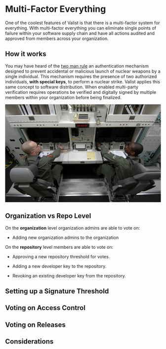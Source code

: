 # Multi-Factor Everything

One of the coolest features of Valist is that there is a multi-factor system for everything. With multi-factor everything you can eliminate single points of failure within your software supply chain and have all actions audited and approved from members across your organization.

## How it works

You may have heard of the [two man rule](https://en.wikipedia.org/wiki/Two-man_rule) an authentication mechanism designed to prevent accidental or malicious launch of nuclear weapons by a single individual. This mechanism requires the presence of two authorized individuals, **with special keys**, to perform a nuclear strike. Valist applies this same concept to software distribution. When enabled multi-party verification requires operations be verified and digitally signed by multiple members within your organization before being finalized.

![two-man-rule](img/two-man-rule.jpeg)

## Organization vs Repo Level

On the **organization** level organization admins are able to vote on:

* Adding new organization admins to the organization

On the **repository** level members are able to vote on:

* Approving a new repository threshold for votes.

* Adding a new developer key to the repository.

* Revoking an existing developer key from the repository.

## Setting up a Signature Threshold

## Voting on Access Control

## Voting on Releases

## Considerations
